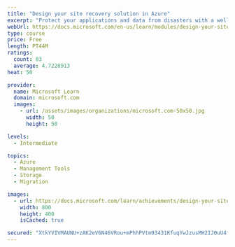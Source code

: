 ```yaml
---
title: "Design your site recovery solution in Azure"
excerpt: "Protect your applications and data from disasters with a well-designed site recovery solution."
webUrl: https://docs.microsoft.com/en-us/learn/modules/design-your-site-recovery-solution-in-azure/
type: course
price: Free
length: PT44M
ratings:
  count: 83
  average: 4.7228913
heat: 50

provider:
  name: Microsoft Learn
  domain: microsoft.com
  images:
    - url: /assets/images/organizations/microsoft.com-50x50.jpg
      width: 50
      height: 50

levels:
  - Intermediate

topics:
  - Azure
  - Management Tools
  - Storage
  - Migration

images:
  - url: https://docs.microsoft.com/learn/achievements/design-your-site-recovery-solution-on-azure-social.png
    width: 800
    height: 400
    isCached: true

secured: "XtkYVIVMAUNU+zAK2eV6N46VRou+mPhhPVtm93431KfuqYwJzusMH2IJ0uU4fo/743zxzKnZSzJHde25RG1rW7WhKpk9jDxkZVxWP5w12HAvEjot+LiTSs7VnxRETPbE/t1wD7lfLe+TKL9YtmVT38xYZJcg6c1UvpK3xI1o89a1TEIpQfh5QNk9eR3cx48sKdV81YYz2LdKfqDV1lJ8ZbBbUGjKU9rwKmAVf0f2QFGdvoUCFHBc5zbGbCBlFIfwC6rNn/X3xn5uENQ/YW2RF1efINKZoloPQ5Ada+eo4k8veOb+AGFfqDw2m5/+b+NjlU79DEg1Ey/AbU3OcYPZ+DyM57hyUIn3EDqYV9O7Lu33TblZPqvwISw6REWZ1Y4TKAyNwClzSjusOCioVhnJYiX8d5ZM8Z8v9GvwSGpdvSQ=;zMisYk5U/BLt/a3MIQD8iA=="
---
```


